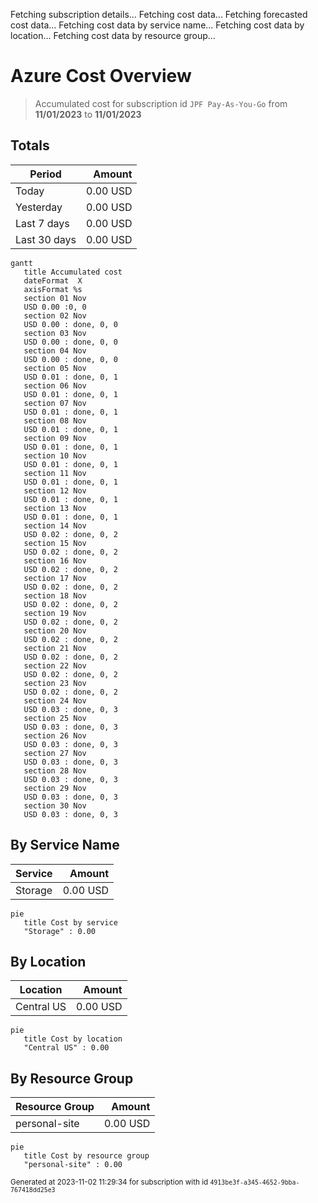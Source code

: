 Fetching subscription details...
Fetching cost data...
Fetching forecasted cost data...
Fetching cost data by service name...
Fetching cost data by location...
Fetching cost data by resource group...
# Azure Cost Overview

> Accumulated cost for subscription id `JPF Pay-As-You-Go` from **11/01/2023** to **11/01/2023**

## Totals

|Period|Amount|
|---|---:|
|Today|0.00 USD|
|Yesterday|0.00 USD|
|Last 7 days|0.00 USD|
|Last 30 days|0.00 USD|

```mermaid
gantt
   title Accumulated cost
   dateFormat  X
   axisFormat %s
   section 01 Nov
   USD 0.00 :0, 0
   section 02 Nov
   USD 0.00 : done, 0, 0
   section 03 Nov
   USD 0.00 : done, 0, 0
   section 04 Nov
   USD 0.00 : done, 0, 0
   section 05 Nov
   USD 0.01 : done, 0, 1
   section 06 Nov
   USD 0.01 : done, 0, 1
   section 07 Nov
   USD 0.01 : done, 0, 1
   section 08 Nov
   USD 0.01 : done, 0, 1
   section 09 Nov
   USD 0.01 : done, 0, 1
   section 10 Nov
   USD 0.01 : done, 0, 1
   section 11 Nov
   USD 0.01 : done, 0, 1
   section 12 Nov
   USD 0.01 : done, 0, 1
   section 13 Nov
   USD 0.01 : done, 0, 1
   section 14 Nov
   USD 0.02 : done, 0, 2
   section 15 Nov
   USD 0.02 : done, 0, 2
   section 16 Nov
   USD 0.02 : done, 0, 2
   section 17 Nov
   USD 0.02 : done, 0, 2
   section 18 Nov
   USD 0.02 : done, 0, 2
   section 19 Nov
   USD 0.02 : done, 0, 2
   section 20 Nov
   USD 0.02 : done, 0, 2
   section 21 Nov
   USD 0.02 : done, 0, 2
   section 22 Nov
   USD 0.02 : done, 0, 2
   section 23 Nov
   USD 0.02 : done, 0, 2
   section 24 Nov
   USD 0.03 : done, 0, 3
   section 25 Nov
   USD 0.03 : done, 0, 3
   section 26 Nov
   USD 0.03 : done, 0, 3
   section 27 Nov
   USD 0.03 : done, 0, 3
   section 28 Nov
   USD 0.03 : done, 0, 3
   section 29 Nov
   USD 0.03 : done, 0, 3
   section 30 Nov
   USD 0.03 : done, 0, 3
```

## By Service Name

|Service|Amount|
|---|---:|
|Storage|0.00 USD|

```mermaid
pie
   title Cost by service
   "Storage" : 0.00
```

## By Location

|Location|Amount|
|---|---:|
|Central US|0.00 USD|

```mermaid
pie
   title Cost by location
   "Central US" : 0.00
```

## By Resource Group

|Resource Group|Amount|
|---|---:|
|personal-site|0.00 USD|

```mermaid
pie
   title Cost by resource group
   "personal-site" : 0.00
```

<sup>Generated at 2023-11-02 11:29:34 for subscription with id `4913be3f-a345-4652-9bba-767418dd25e3`</sup>
